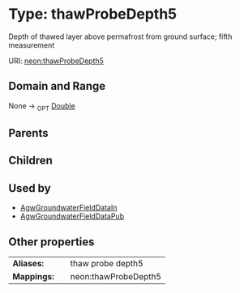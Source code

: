 
# Type: thawProbeDepth5


Depth of thawed layer above permafrost from ground surface; fifth measurement

URI: [neon:thawProbeDepth5](https://data.neonscience.org/thawProbeDepth5)


## Domain and Range

None ->  <sub>OPT</sub> [Double](types/Double.md)

## Parents


## Children


## Used by

 * [AgwGroundwaterFieldDataIn](AgwGroundwaterFieldDataIn.md)
 * [AgwGroundwaterFieldDataPub](AgwGroundwaterFieldDataPub.md)

## Other properties

|  |  |  |
| --- | --- | --- |
| **Aliases:** | | thaw probe depth5 |
| **Mappings:** | | neon:thawProbeDepth5 |

